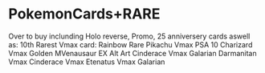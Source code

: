 # PokemonCards+RARE
Over to buy inclunding Holo reverse, Promo, 25 anniversery cards aswell as:
10th Rarest Vmax card: Rainbow Rare Pikachu Vmax
PSA 10 Charizard Vmax
Golden MVenausaur EX Alt Art
Cinderace Vmax
Galarian Darmanitan Vmax
Cinderace Vmax
Etenatus Vmax
Galarian
